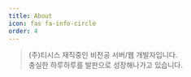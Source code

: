 ```yaml
---
title: About
icon: fas fa-info-circle
order: 4
---
```


> (주)티시스 재직중인 비전공 서버/웹 개발자입니다. 
<br>충실한 하루하루를 발판으로 성장해나가고 있습니다.  


